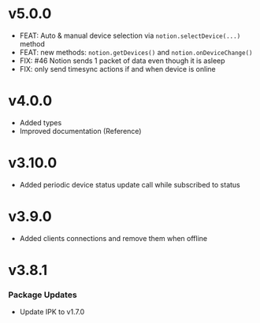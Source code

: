 # v5.0.0

- FEAT: Auto & manual device selection via `notion.selectDevice(...)` method
- FEAT: new methods: `notion.getDevices()` and `notion.onDeviceChange()`
- FIX: #46 Notion sends 1 packet of data even though it is asleep
- FIX: only send timesync actions if and when device is online

# v4.0.0

- Added types
- Improved documentation (Reference)

# v3.10.0

- Added periodic device status update call while subscribed to status

# v3.9.0

- Added clients connections and remove them when offline

# v3.8.1

### Package Updates

- Update IPK to v1.7.0
